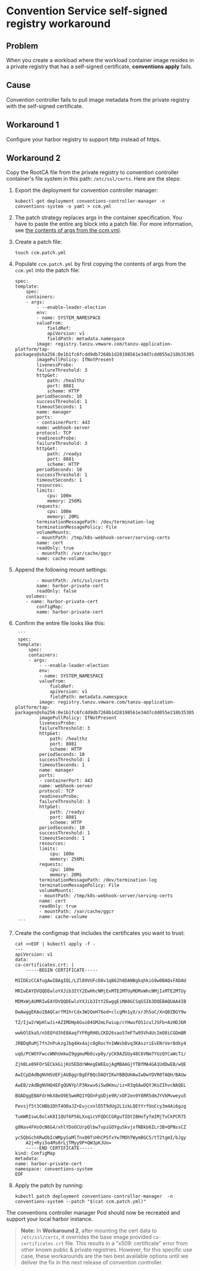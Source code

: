 # Convention Service self-signed registry workaround

## Problem

When you create a workload where the workload container image resides in a private registry that has
a self-signed certificate, **conventions apply** fails.

## Cause

Convention controller fails to pull image metadata from the private registry with the self-signed
certificate.

## Workaround 1

Configure your harbor registry to support http instead of https.

## Workaround 2

Copy the RootCA file from the private registry to convention controller container's file system in
this path: `/etc/ssl/certs`. Here are the steps:

1. Export the deployment for convention controller manager:

    ```
    kubectl get deployment conventions-controller-manager -n conventions-system -o yaml > ccm.yml
    ```

1. The patch strategy replaces args in the container specification.
You have to paste the entire arg block into a patch file.
For more information, see
[the contents of args from the ccm.yml](https://github.com/kubernetes/api/blob/b7adf12040d3399c31cde19c6ba59354d5075cb3/core/v1/types.go#L2311).

1. Create a patch file:

    ```
    touch ccm.patch.yml
    ```

1. Populate `ccm.patch.yml` by first copying the contents of args from the `ccm.yml` into the patch
file:

    ```
    spec:
    template:
        spec:
        containers:
        - args:
            - --enable-leader-election
            env:
            - name: SYSTEM_NAMESPACE
            valueFrom:
                fieldRef:
                apiVersion: v1
                fieldPath: metadata.namespace
            image: registry.tanzu.vmware.com/tanzu-application-platform/tap-packages@sha256:0e1b1fc6fcdd9db7268b1d28198561e34d7cdd055e218b35305f7d3e745c8765
            imagePullPolicy: IfNotPresent
            livenessProbe:
            failureThreshold: 3
            httpGet:
                path: /healthz
                port: 8081
                scheme: HTTP
            periodSeconds: 10
            successThreshold: 1
            timeoutSeconds: 1
            name: manager
            ports:
            - containerPort: 443
            name: webhook-server
            protocol: TCP
            readinessProbe:
            failureThreshold: 3
            httpGet:
                path: /readyz
                port: 8081
                scheme: HTTP
            periodSeconds: 10
            successThreshold: 1
            timeoutSeconds: 1
            resources:
            limits:
                cpu: 100m
                memory: 256Mi
            requests:
                cpu: 100m
                memory: 20Mi
            terminationMessagePath: /dev/termination-log
            terminationMessagePolicy: File
            volumeMounts:
            - mountPath: /tmp/k8s-webhook-server/serving-certs
            name: cert
            readOnly: true
            - mountPath: /var/cache/ggcr
            name: cache-volume
    ```

1. Append the following mount settings:

    ```
            - mountPath: /etc/ssl/certs
            name: harbor-private-cert
            readOnly: false
        volumes:
        - name: harbor-private-cert
            configMap:
            name: harbor-private-cert
    ```

1. Confirm the entire file looks like this:

        ```
        spec:
        template:
            spec:
            containers:
            - args:
                - --enable-leader-election
                env:
                - name: SYSTEM_NAMESPACE
                valueFrom:
                    fieldRef:
                    apiVersion: v1
                    fieldPath: metadata.namespace
                image: registry.tanzu.vmware.com/tanzu-application-platform/tap-packages@sha256:0e1b1fc6fcdd9db7268b1d28198561e34d7cdd055e218b35305f7d3e745c8765
                imagePullPolicy: IfNotPresent
                livenessProbe:
                failureThreshold: 3
                httpGet:
                    path: /healthz
                    port: 8081
                    scheme: HTTP
                periodSeconds: 10
                successThreshold: 1
                timeoutSeconds: 1
                name: manager
                ports:
                - containerPort: 443
                name: webhook-server
                protocol: TCP
                readinessProbe:
                failureThreshold: 3
                httpGet:
                    path: /readyz
                    port: 8081
                    scheme: HTTP
                periodSeconds: 10
                successThreshold: 1
                timeoutSeconds: 1
                resources:
                limits:
                    cpu: 100m
                    memory: 256Mi
                requests:
                    cpu: 100m
                    memory: 20Mi
                terminationMessagePath: /dev/termination-log
                terminationMessagePolicy: File
                volumeMounts:
                - mountPath: /tmp/k8s-webhook-server/serving-certs
                name: cert
                readOnly: true
                - mountPath: /var/cache/ggcr
                name: cache-volume
        ```

1. Create the configmap that includes the certificates you want to trust:

    ```
    cat <<EOF | kubectl apply -f -
    ---
    apiVersion: v1
    data:
    ca-certificates.crt: |
        -----BEGIN CERTIFICATE-----
        MIIDEzCCAfugAwIBAgIQL/LZl89VUFcD8v1qB62h8DANBgkqhkiG9w0BAQsFADAU
        MRIwEAYDVQQDEwloYXJib3ItY2EwHhcNMjExMTE2MTUyMDMxWhcNMjIxMTE2MTUy
        MDMxWjAUMRIwEAYDVQQDEwloYXJib3ItY2EwggEiMA0GCSqGSIb3DQEBAQUAA4IB
        DwAwggEKAoIBAQCarfM1hrCdx3W2QeH76od+clcgMn1yX/xr3h5oC/XnQ0ZBGY9w
        TZ/Ijw2rWpHlwJi+AZIMDHp6Gui04GM2mLFwiup/cYHwufOS1culJSFb+AzHDJbR
        wwbOlEka5/n5EQYd3hE8AaqfYFRgRH8LCKD26sao57mFTw95Vh4UcImO8iCGDmBR
        JRBDqRuMj7fnJnPukzgJbg4Hx4ajc0gRocYn1WWsb8vq3KAszriEvENrVer8dky4
        uqG/PCWOYFwccWNhUmkwI9ggmuMb0ivp0y/yCK9AZGUy48C6VNm7YUzQYCaWcTi/
        ZjhBLe09FOrSECkkGijKU5EDdrWHegEWEEojAgMBAAGjYTBfMA4GA1UdDwEB/wQE
        AwICpDAdBgNVHSUEFjAUBggrBgEFBQcDAQYIKwYBBQUHAwIwDwYDVR0TAQH/BAUw
        AwEB/zAdBgNVHQ4EFgQUNYplP3Nxwv6i5w0Kmu/iz+R3q6AwDQYJKoZIhvcNAQEL
        BQADggEBAFdrHkX8eO9ESwmRQ1YQOnFgUDje9R/xOF2en9Y8RR5dmJYVkMvweyu5
        Pevsjf5t3CHBb1DhT4O0aJZ+EujcxnlD5T9dUg2L1zkLQEtYrfUoCcy3m4Ai6gzg
        TumWRIswL0olxK8I1QUf6PS6LXxqicVFQDCCGRguTIDtIBHoTyfmIMjTvCkPCR75
        g8Nav4FHsOcN6G4/xhlYDoOCUrpQlbw7vpiGOYguSkvjxfNBkb6ILr3B+QPNssCZ
        yc5QbGchXRwObIcWMpySaMlTnx00TsHhCPSfxYw7MOhTWymBGC5/tT2tgmI/bJgy
        A2j+Ryi5o4Ms0rLjTMyy9P+QW3pKJUo=
        -----END CERTIFICATE-----
    kind: ConfigMap
    metadata:
    name: harbor-private-cert
    namespace: conventions-system
    EOF
    ```

1. Apply the patch by running:

    ```
    kubectl patch deployment conventions-controller-manager  -n conventions-system --patch "$(cat ccm.patch.yml)"
    ```

The conventions controller manager Pod should now be recreated and support your local harbor
instance.

>**Note:** In **Workaround 2**, after mounting the cert data to `/etc/ssl/certs`, it overrides the
>base image provided `ca-certificates.crt` file. This results in a "x509: certificate" error from
>other known public & private registries. However, for this specific use case, these workarounds are
>the two best available options until we deliver the fix in the next release of convention
>controller.
